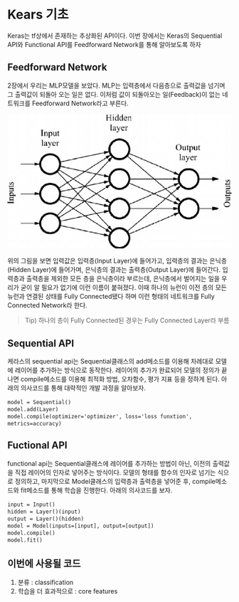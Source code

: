 # Kears 기초

Keras는 tf상에서 존재하는 추상화된 API이다. 이번 장에서는 Keras의 Sequential API와 Functional API를 Feedforward Network를 통해 알아보도록 하자

## Feedforward Network

2장에서 우리는 MLP모델을 보았다. MLP는 입력층에서 다음층으로 출력값을 넘기며 그 출력값이 되돌아 오는 일은 없다. 이처럼 값이 되돌아오는 일(Feedback)이 없는 네트워크를 Feedforward Network라고 부른다.

![feedforward](./img/FFN.png)

위의 그림을 보면 입력값은 입력층(Input Layer)에 들어가고, 입력층의 결과는 은닉층(Hidden Layer)에 들어가며, 은닉층의 결과는 출력층(Output Layer)에 들어간다. 입력층과 출력층을 제외한 모든 층을 은닉층이라 부르는데, 은닉층에서 벌어지는 일을 우리가 굳이 알 필요가 없기에 이런 이름이 붙혀졌다. 이때 하나의 뉴런이 이전 층의 모든 뉴런과 연결된 상태를 Fully Connected됐다 하며 이런 형태의 네트워크를 Fully Connected Network라 한다.

>Tip) 하나의 층이 Fully Connected된 경우는 Fully Connected Layer라 부름

## Sequential API

케라스의 sequential api는  Sequential클래스의 add메소드를 이용해 차례대로 모델에 레이어를 추가하는 방식으로 동작한다. 레이어의 추가가 완료되어 모델의 정의가 끝나면 compile메소드를 이용해 최적화 방법, 오차함수, 평가 지표 등을 정하게 된다. 아래의 의사코드를 통해 대략적인 개발 과정을 알아보자.

	model = Sequential()
	model.add(Layer)
	model.compile(optimizer='optimizer', loss='loss funxtion', metrics=accuracy)
	
## Fuctional API

functional api는 Sequential클래스에 레이어를 추가하는 방법이 아닌, 이전의 출력값을 직접 레이어의 인자로 넣어주는 방식이다. 모델의 형태를 함수의 인자로 넘기는 식으로 정의하고, 마지막으로 Model클래스의 입력층과 출력층을 넣어준 후, compile메소드와  fit메소드를 통해 학습을 진행한다. 아래의 의사코드를 보자.

	input = Input()
	hidden = Layer()(input)
	output = Layer()(hidden)
	model = Model(inputs=[input], output=[output])
	model.compile()
	model.fit()
	
## 이번에 사용될 코드

1. 분류 : classification
2. 학습을 더 효과적으로 : core features